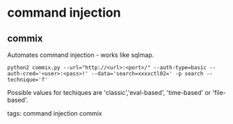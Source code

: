# command injection

## commix
Automates command injection - works like sqlmap.
```
python2 commix.py --url="http://<url>:<port>/" --auth-type=basic --auth-cred='<user>:<pass>!' --data='search=xxxxctl02=' -p search --technique='f'
```
Possible values for techiques are 'classic','eval-based', 'time-based' or 'file-based'.

tags: command injection commix